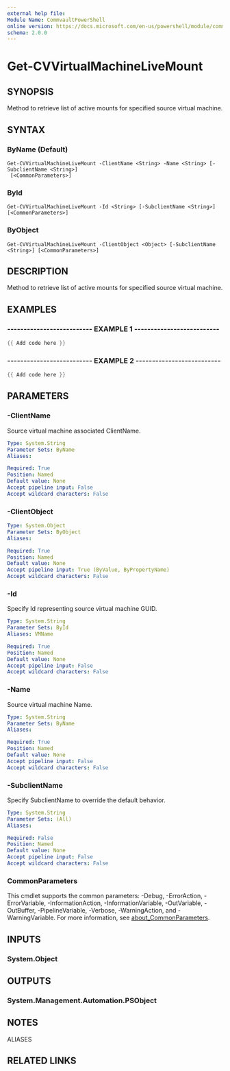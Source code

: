 ```yaml
---
external help file:
Module Name: CommvaultPowerShell
online version: https://docs.microsoft.com/en-us/powershell/module/commvaultpowershell/get-cvvirtualmachinelivemount
schema: 2.0.0
---
```


# Get-CVVirtualMachineLiveMount

## SYNOPSIS
Method to retrieve list of active mounts for specified source virtual machine.

## SYNTAX

### ByName (Default)
```
Get-CVVirtualMachineLiveMount -ClientName <String> -Name <String> [-SubclientName <String>]
 [<CommonParameters>]
```

### ById
```
Get-CVVirtualMachineLiveMount -Id <String> [-SubclientName <String>] [<CommonParameters>]
```

### ByObject
```
Get-CVVirtualMachineLiveMount -ClientObject <Object> [-SubclientName <String>] [<CommonParameters>]
```

## DESCRIPTION
Method to retrieve list of active mounts for specified source virtual machine.

## EXAMPLES

### -------------------------- EXAMPLE 1 --------------------------
```powershell
{{ Add code here }}
```



### -------------------------- EXAMPLE 2 --------------------------
```powershell
{{ Add code here }}
```



## PARAMETERS

### -ClientName
Source virtual machine associated ClientName.

```yaml
Type: System.String
Parameter Sets: ByName
Aliases:

Required: True
Position: Named
Default value: None
Accept pipeline input: False
Accept wildcard characters: False
```

### -ClientObject


```yaml
Type: System.Object
Parameter Sets: ByObject
Aliases:

Required: True
Position: Named
Default value: None
Accept pipeline input: True (ByValue, ByPropertyName)
Accept wildcard characters: False
```

### -Id
Specify Id representing source virtual machine GUID.

```yaml
Type: System.String
Parameter Sets: ById
Aliases: VMName

Required: True
Position: Named
Default value: None
Accept pipeline input: False
Accept wildcard characters: False
```

### -Name
Source virtual machine Name.

```yaml
Type: System.String
Parameter Sets: ByName
Aliases:

Required: True
Position: Named
Default value: None
Accept pipeline input: False
Accept wildcard characters: False
```

### -SubclientName
Specify SubclientName to override the default behavior.

```yaml
Type: System.String
Parameter Sets: (All)
Aliases:

Required: False
Position: Named
Default value: None
Accept pipeline input: False
Accept wildcard characters: False
```

### CommonParameters
This cmdlet supports the common parameters: -Debug, -ErrorAction, -ErrorVariable, -InformationAction, -InformationVariable, -OutVariable, -OutBuffer, -PipelineVariable, -Verbose, -WarningAction, and -WarningVariable. For more information, see [about_CommonParameters](http://go.microsoft.com/fwlink/?LinkID=113216).

## INPUTS

### System.Object

## OUTPUTS

### System.Management.Automation.PSObject

## NOTES

ALIASES

## RELATED LINKS

